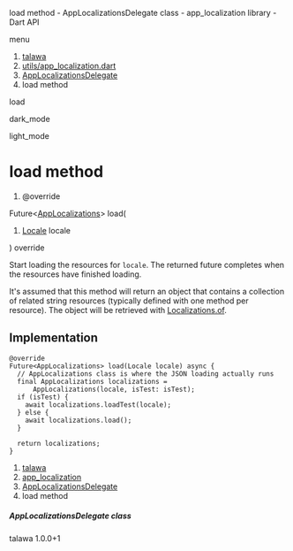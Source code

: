 




load method - AppLocalizationsDelegate class - app\_localization library - Dart API







menu

1. [talawa](../../index.html)
2. [utils/app\_localization.dart](../../utils_app_localization/utils_app_localization-library.html)
3. [AppLocalizationsDelegate](../../utils_app_localization/AppLocalizationsDelegate-class.html)
4. load method

load


dark\_mode

light\_mode




# load method


1. @override

Future<[AppLocalizations](../../utils_app_localization/AppLocalizations-class.html)>
load(

1. [Locale](https://api.flutter.dev/flutter/dart-ui/Locale-class.html) locale

)
override

Start loading the resources for `locale`. The returned future completes
when the resources have finished loading.

It's assumed that this method will return an object that contains a
collection of related string resources (typically defined with one method
per resource). The object will be retrieved with [Localizations.of](https://api.flutter.dev/flutter/widgets/Localizations/of.html).


## Implementation

```
@override
Future<AppLocalizations> load(Locale locale) async {
  // AppLocalizations class is where the JSON loading actually runs
  final AppLocalizations localizations =
      AppLocalizations(locale, isTest: isTest);
  if (isTest) {
    await localizations.loadTest(locale);
  } else {
    await localizations.load();
  }

  return localizations;
}
```

 


1. [talawa](../../index.html)
2. [app\_localization](../../utils_app_localization/utils_app_localization-library.html)
3. [AppLocalizationsDelegate](../../utils_app_localization/AppLocalizationsDelegate-class.html)
4. load method

##### AppLocalizationsDelegate class





talawa
1.0.0+1






